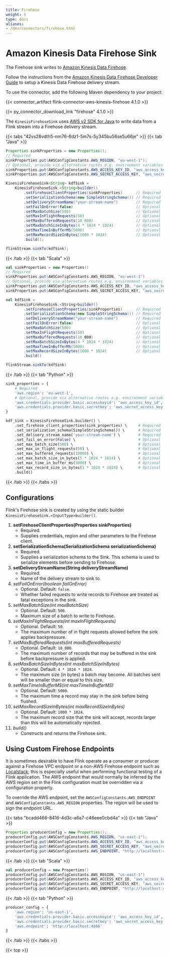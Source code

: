 ```yaml
---
title: Firehose
weight: 5
type: docs
aliases:
- /dev/connectors/firehose.html
---
```

<!--
Licensed to the Apache Software Foundation (ASF) under one
or more contributor license agreements.  See the NOTICE file
distributed with this work for additional information
regarding copyright ownership.  The ASF licenses this file
to you under the Apache License, Version 2.0 (the
"License"); you may not use this file except in compliance
with the License.  You may obtain a copy of the License at

  http://www.apache.org/licenses/LICENSE-2.0

Unless required by applicable law or agreed to in writing,
software distributed under the License is distributed on an
"AS IS" BASIS, WITHOUT WARRANTIES OR CONDITIONS OF ANY
KIND, either express or implied.  See the License for the
specific language governing permissions and limitations
under the License.
-->

# Amazon Kinesis Data Firehose Sink

The Firehose sink writes to [Amazon Kinesis Data Firehose](https://aws.amazon.com/kinesis/data-firehose/).

Follow the instructions from the [Amazon Kinesis Data Firehose Developer Guide](https://docs.aws.amazon.com/firehose/latest/dev/basic-create.html)
to setup a Kinesis Data Firehose delivery stream.

To use the connector, add the following Maven dependency to your project:

{{< connector_artifact flink-connector-aws-kinesis-firehose 4.1.0 >}}

{{< py_connector_download_link "firehose" 4.1.0 >}}

The `KinesisFirehoseSink` uses [AWS v2 SDK for Java](https://docs.aws.amazon.com/sdk-for-java/latest/developer-guide/home.html) to write data from a Flink stream into a Firehose delivery stream.

{{< tabs "42vs28vdth5-nm76-6dz1-5m7s-5y345bu56se5u66je" >}}
{{< tab "Java" >}}
```java
Properties sinkProperties = new Properties();
// Required
sinkProperties.put(AWSConfigConstants.AWS_REGION, "eu-west-1");
// Optional, provide via alternative routes e.g. environment variables
sinkProperties.put(AWSConfigConstants.AWS_ACCESS_KEY_ID, "aws_access_key_id");
sinkProperties.put(AWSConfigConstants.AWS_SECRET_ACCESS_KEY, "aws_secret_access_key");

KinesisFirehoseSink<String> kdfSink =
    KinesisFirehoseSink.<String>builder()
        .setFirehoseClientProperties(sinkProperties)      // Required
        .setSerializationSchema(new SimpleStringSchema()) // Required
        .setDeliveryStreamName("your-stream-name")        // Required
        .setFailOnError(false)                            // Optional
        .setMaxBatchSize(500)                             // Optional
        .setMaxInFlightRequests(50)                       // Optional
        .setMaxBufferedRequests(10_000)                   // Optional
        .setMaxBatchSizeInBytes(4 * 1024 * 1024)          // Optional
        .setMaxTimeInBufferMS(5000)                       // Optional
        .setMaxRecordSizeInBytes(1000 * 1024)             // Optional
        .build();

flinkStream.sinkTo(kdfSink);
```
{{< /tab >}}
{{< tab "Scala" >}}
```scala
val sinkProperties = new Properties()
// Required
sinkProperties.put(AWSConfigConstants.AWS_REGION, "eu-west-1")
// Optional, provide via alternative routes e.g. environment variables
sinkProperties.put(AWSConfigConstants.AWS_ACCESS_KEY_ID, "aws_access_key_id")
sinkProperties.put(AWSConfigConstants.AWS_SECRET_ACCESS_KEY, "aws_secret_access_key")

val kdfSink =
    KinesisFirehoseSink.<String>builder()
        .setFirehoseClientProperties(sinkProperties)      // Required
        .setSerializationSchema(new SimpleStringSchema()) // Required
        .setDeliveryStreamName("your-stream-name")        // Required
        .setFailOnError(false)                            // Optional
        .setMaxBatchSize(500)                             // Optional
        .setMaxInFlightRequests(50)                       // Optional
        .setMaxBufferedRequests(10_000)                   // Optional
        .setMaxBatchSizeInBytes(4 * 1024 * 1024)          // Optional
        .setMaxTimeInBufferMS(5000)                       // Optional
        .setMaxRecordSizeInBytes(1000 * 1024)             // Optional
        .build()

flinkStream.sinkTo(kdfSink)
```
{{< /tab >}}
{{< tab "Python" >}}
```python
sink_properties = {
    # Required
    'aws.region': 'eu-west-1',
    # Optional, provide via alternative routes e.g. environment variables
    'aws.credentials.provider.basic.accesskeyid': 'aws_access_key_id',
    'aws.credentials.provider.basic.secretkey': 'aws_secret_access_key'
}

kdf_sink = KinesisFirehoseSink.builder() \
    .set_firehose_client_properties(sink_properties) \     # Required
    .set_serialization_schema(SimpleStringSchema()) \      # Required
    .set_delivery_stream_name('your-stream-name') \        # Required
    .set_fail_on_error(False) \                            # Optional
    .set_max_batch_size(500) \                             # Optional
    .set_max_in_flight_requests(50) \                      # Optional
    .set_max_buffered_requests(10000) \                    # Optional
    .set_max_batch_size_in_bytes(5 * 1024 * 1024) \        # Optional
    .set_max_time_in_buffer_ms(5000) \                     # Optional
    .set_max_record_size_in_bytes(1 * 1024 * 1024) \       # Optional
    .build()
```
{{< /tab >}}
{{< /tabs >}}

## Configurations

Flink's Firehose sink is created by using the static builder `KinesisFirehoseSink.<InputType>builder()`.

1. __setFirehoseClientProperties(Properties sinkProperties)__
    * Required.
    * Supplies credentials, region and other parameters to the Firehose client.
2. __setSerializationSchema(SerializationSchema<InputType> serializationSchema)__
    * Required.
    * Supplies a serialization schema to the Sink. This schema is used to serialize elements before sending to Firehose.
3. __setDeliveryStreamName(String deliveryStreamName)__
    * Required.
    * Name of the delivery stream to sink to.
4. _setFailOnError(boolean failOnError)_
    * Optional. Default: `false`.
    * Whether failed requests to write records to Firehose are treated as fatal exceptions in the sink.
5. _setMaxBatchSize(int maxBatchSize)_
    * Optional. Default: `500`.
    * Maximum size of a batch to write to Firehose.
6. _setMaxInFlightRequests(int maxInFlightRequests)_
    * Optional. Default: `50`.
    * The maximum number of in flight requests allowed before the sink applies backpressure.
7. _setMaxBufferedRequests(int maxBufferedRequests)_
    * Optional. Default: `10_000`.
    * The maximum number of records that may be buffered in the sink before backpressure is applied. 
8. _setMaxBatchSizeInBytes(int maxBatchSizeInBytes)_
    * Optional. Default: `4 * 1024 * 1024`.
    * The maximum size (in bytes) a batch may become. All batches sent will be smaller than or equal to this size.
9. _setMaxTimeInBufferMS(int maxTimeInBufferMS)_
    * Optional. Default: `5000`.
    * The maximum time a record may stay in the sink before being flushed.
10. _setMaxRecordSizeInBytes(int maxRecordSizeInBytes)_
    * Optional. Default: `1000 * 1024`.
    * The maximum record size that the sink will accept, records larger than this will be automatically rejected.
11. _build()_
    * Constructs and returns the Firehose sink.


## Using Custom Firehose Endpoints

It is sometimes desirable to have Flink operate as a consumer or producer against a Firehose VPC endpoint or a non-AWS
Firehose endpoint such as [Localstack](https://localstack.cloud/); this is especially useful when performing
functional testing of a Flink application. The AWS endpoint that would normally be inferred by the AWS region set in the
Flink configuration must be overridden via a configuration property.

To override the AWS endpoint, set the `AWSConfigConstants.AWS_ENDPOINT` and `AWSConfigConstants.AWS_REGION` properties. The region will be used to sign the endpoint URL.

{{< tabs "bcadd466-8416-4d3c-a6a7-c46eee0cbd4a" >}}
{{< tab "Java" >}}
```java
Properties producerConfig = new Properties();
producerConfig.put(AWSConfigConstants.AWS_REGION, "us-east-1");
producerConfig.put(AWSConfigConstants.AWS_ACCESS_KEY_ID, "aws_access_key_id");
producerConfig.put(AWSConfigConstants.AWS_SECRET_ACCESS_KEY, "aws_secret_access_key");
producerConfig.put(AWSConfigConstants.AWS_ENDPOINT, "http://localhost:4566");
```
{{< /tab >}}
{{< tab "Scala" >}}
```scala
val producerConfig = new Properties()
producerConfig.put(AWSConfigConstants.AWS_REGION, "us-east-1")
producerConfig.put(AWSConfigConstants.AWS_ACCESS_KEY_ID, "aws_access_key_id")
producerConfig.put(AWSConfigConstants.AWS_SECRET_ACCESS_KEY, "aws_secret_access_key")
producerConfig.put(AWSConfigConstants.AWS_ENDPOINT, "http://localhost:4566")
```
{{< /tab >}}
{{< tab "Python" >}}
```python
producer_config = {
    'aws.region': 'us-east-1',
    'aws.credentials.provider.basic.accesskeyid': 'aws_access_key_id',
    'aws.credentials.provider.basic.secretkey': 'aws_secret_access_key',
    'aws.endpoint': 'http://localhost:4566'
}
```
{{< /tab >}}
{{< /tabs >}}

{{< top >}}
